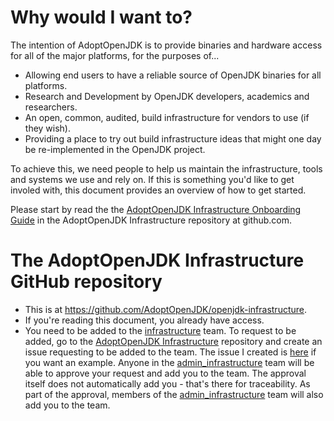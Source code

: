 # Why would I want to?

The intention of AdoptOpenJDK is to provide binaries and hardware access for all of the major platforms, for the purposes of...

- Allowing end users to have a reliable source of OpenJDK binaries for all platforms.
- Research and Development by OpenJDK developers, academics and researchers.
- An open, common, audited, build infrastructure for vendors to use (if they wish).
- Providing a place to try out build infrastructure ideas that might one day be re-implemented in the OpenJDK project.

To achieve this, we need people to help us maintain the infrastructure, tools and systems we use and rely on. If this is something you'd like to get involed with, this document provides an overview of how to get started.

Please start by read the the [AdoptOpenJDK Infrastructure Onboarding Guide](https://github.com/AdoptOpenJDK/openjdk-infrastructure/blob/master/ONBOARDING.md) in the AdoptOpenJDK Infrastructure repository at github.com.

# The AdoptOpenJDK Infrastructure GitHub repository

- This is at https://github.com/AdoptOpenJDK/openjdk-infrastructure.
- If you're reading this document, you already have access.
- You need to be added to the [infrastructure](https://github.com/orgs/AdoptOpenJDK/teams/infrastructure) team. To request to be added, go to the [AdoptOpenJDK Infrastructure](https://github.com/AdoptOpenJDK/openjdk-infrastructure) repository and create an issue requesting to be added to the team. The issue I created is [here](https://github.com/AdoptOpenJDK/openjdk-infrastructure/issues/156) if you want an example. Anyone in the [admin_infrastructure](https://github.com/orgs/AdoptOpenJDK/teams/admin_infrastructure/members) team will be able to approve your request and add you to the team. The approval itself does not automatically add you - that's there for traceability. As part of the approval, members of the [admin_infrastructure](https://github.com/orgs/AdoptOpenJDK/teams/admin_infrastructure/members) team will also add you to the team.

